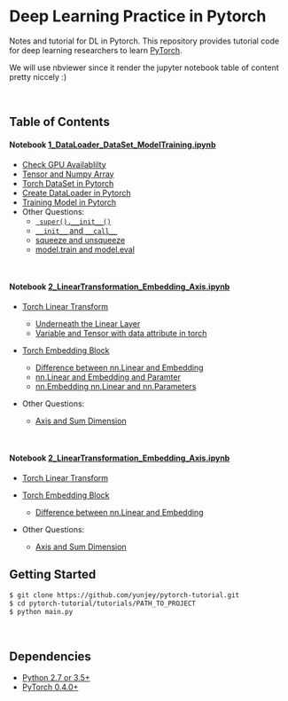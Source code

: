 # **Deep Learning Practice in Pytorch**


Notes and tutorial for DL in Pytorch. This repository provides tutorial code for deep learning researchers to learn [PyTorch](https://github.com/pytorch/pytorch). 

We will use nbviewer since it render the jupyter notebook table of content pretty niccely :)

<br/>

## **Table of Contents**
#### **Notebook**  [1_DataLoader_DataSet_ModelTraining.ipynb](https://nbviewer.jupyter.org/github/Jansonboss/Deep_Learning_Pytorch/blob/main/1_DataLoader_DataSet_ModelTraining.ipynb)


* [Check GPU Availablilty](https://nbviewer.jupyter.org/github/Jansonboss/Deep_Learning_Pytorch/blob/main/1_DataLoader_DataSet_ModelTraining.ipynb#Check-GPU-Available)
* [Tensor and Numpy Array](https://nbviewer.jupyter.org/github/Jansonboss/Deep_Learning_Pytorch/blob/main/1_DataLoader_DataSet_ModelTraining.ipynb#Torch-Tensor-and-Numpy-array)
* [Torch DataSet in Pytorch](https://nbviewer.jupyter.org/github/Jansonboss/Deep_Learning_Pytorch/blob/main/1_DataLoader_DataSet_ModelTraining.ipynb#Torch-Dataset)
* [Create DataLoader in Pytorch](https://nbviewer.jupyter.org/github/Jansonboss/Deep_Learning_Pytorch/blob/main/1_DataLoader_DataSet_ModelTraining.ipynb#Create-DataLoader)
* [Training Model in Pytorch](https://nbviewer.jupyter.org/github/Jansonboss/Deep_Learning_Pytorch/blob/main/1_DataLoader_DataSet_ModelTraining.ipynb#Modeling-Training)
* Other Questions: 
	* [` super().__init__()`](https://nbviewer.jupyter.org/github/Jansonboss/Deep_Learning_Pytorch/blob/main/1_DataLoader_DataSet_ModelTraining.ipynb#Super-and-init-in-Python)
	* [`__init__` and `__call__`](https://nbviewer.jupyter.org/github/Jansonboss/Deep_Learning_Pytorch/blob/main/1_DataLoader_DataSet_ModelTraining.ipynb#Difference-init-and-call)
	* [squeeze and unsqueeze](https://nbviewer.jupyter.org/github/Jansonboss/Deep_Learning_Pytorch/blob/main/1_DataLoader_DataSet_ModelTraining.ipynb#Torch.squeeze())
	* [model.train and model.eval](https://nbviewer.jupyter.org/github/Jansonboss/Deep_Learning_Pytorch/blob/main/1_DataLoader_DataSet_ModelTraining.ipynb#model.train-and-model.eval)

<br/>

#### **Notebook**  [2_LinearTransformation_Embedding_Axis.ipynb](https://github.com/Jansonboss/Deep_Learning_Pytorch/blob/main/2_LinearTransformation_Embedding_Axis.ipynb)


* [Torch Linear Transform](https://github.com/Jansonboss/Deep_Learning_Pytorch/blob/main/2_LinearTransformation_Embedding_Axis.ipynb#Check-GPU-Available)
	* [Underneath the Linear Layer]()
	* [Variable and Tensor with data attribute in torch]()

* [Torch Embedding Block](https://github.com/Jansonboss/Deep_Learning_Pytorch/blob/main/2_LinearTransformation_Embedding_Axis.ipynb#Torch-Tensor-and-Numpy-array)
	* [Difference between nn.Linear and Embedding](https://github.com/Jansonboss/Deep_Learning_Pytorch/blob/main/2_LinearTransformation_Embedding_Axis.ipynb#Torch-Tensor-and-Numpy-array)
	* [nn.Linear and Embedding and Paramter](https://github.com/Jansonboss/Deep_Learning_Pytorch/blob/main/2_LinearTransformation_Embedding_Axis.ipynb#Embedding-Linear-and-Parameters)
	* [nn.Embedding nn.Linear and nn.Parameters]()


* Other Questions: 
	* [Axis and Sum Dimension](https://github.com/Jansonboss/Deep_Learning_Pytorch/blob/main/2_LinearTransformation_Embedding_Axis.ipynb#Super-and-init-in-Python)

<br/>


#### **Notebook**  [2_LinearTransformation_Embedding_Axis.ipynb](https://github.com/Jansonboss/Deep_Learning_Pytorch/blob/main/2_LinearTransformation_Embedding_Axis.ipynb)


* [Torch Linear Transform](https://github.com/Jansonboss/Deep_Learning_Pytorch/blob/main/2_LinearTransformation_Embedding_Axis.ipynb#Check-GPU-Available)
* [Torch Embedding Block](https://github.com/Jansonboss/Deep_Learning_Pytorch/blob/main/2_LinearTransformation_Embedding_Axis.ipynb#Torch-Tensor-and-Numpy-array)
	* [Difference between nn.Linear and Embedding](https://github.com/Jansonboss/Deep_Learning_Pytorch/blob/main/2_LinearTransformation_Embedding_Axis.ipynb#Torch-Tensor-and-Numpy-array)

* Other Questions: 
	* [Axis and Sum Dimension](https://github.com/Jansonboss/Deep_Learning_Pytorch/blob/main/2_LinearTransformation_Embedding_Axis.ipynb#Super-and-init-in-Python)



## Getting Started
```bash
$ git clone https://github.com/yunjey/pytorch-tutorial.git
$ cd pytorch-tutorial/tutorials/PATH_TO_PROJECT
$ python main.py
```

<br/>

## Dependencies
* [Python 2.7 or 3.5+](https://www.continuum.io/downloads)
* [PyTorch 0.4.0+](http://pytorch.org/)



